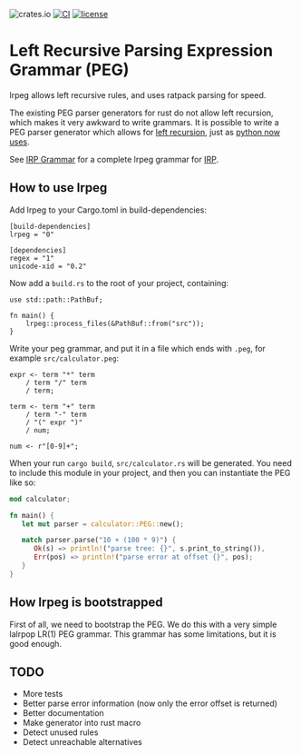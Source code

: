 
![crates.io](https://img.shields.io/crates/v/lrpeg.svg)
[![CI](https://github.com/seanyoung/lrpeg/workflows/test/badge.svg)](https://github.com/seanyoung/lrpeg/actions)
[![license](https://img.shields.io/github/license/seanyoung/lrpeg.svg)](LICENSE)

# Left Recursive Parsing Expression Grammar (PEG)

lrpeg allows left recursive rules, and uses ratpack parsing for speed.

The existing PEG parser generators for rust do not allow left recursion,
which makes it very awkward to write grammars. It is possible to write
a PEG parser generator which allows for
[left recursion](http://www.vpri.org/pdf/tr2007002_packrat.pdf),
just as [python now uses](https://medium.com/@gvanrossum_83706/left-recursive-peg-grammars-65dab3c580e1).

See [IRP Grammar](https://github.com/seanyoung/lrpeg/blob/main/lrpeg-test/src/irp.peg) for a complete lrpeg grammar for
[IRP](http://hifi-remote.com/wiki/index.php?title=IRP_Notation).

## How to use lrpeg

Add lrpeg to your Cargo.toml in build-dependencies:

```
[build-dependencies]
lrpeg = "0"

[dependencies]
regex = "1"
unicode-xid = "0.2"
```

Now add a `build.rs` to the root of your project, containing:

```
use std::path::PathBuf;

fn main() {
    lrpeg::process_files(&PathBuf::from("src"));
}
```
Write your peg grammar, and put it in a file which ends with `.peg`, for example `src/calculator.peg`:

```
expr <- term "*" term
    / term "/" term
    / term;

term <- term "+" term
    / term "-" term
    / "(" expr ")"
    / num;

num <- r"[0-9]+";
```
When your run `cargo build`, `src/calculator.rs` will be generated. You need to include this module in
your project, and then you can instantiate the PEG like so:

``` rust
mod calculator;

fn main() {
   let mut parser = calculator::PEG::new();

   match parser.parse("10 + (100 * 9)") {
      Ok(s) => println!("parse tree: {}", s.print_to_string()),
      Err(pos) => println!("parse error at offset {}", pos);
   }
}
```

## How lrpeg is bootstrapped

First of all, we need to bootstrap the PEG. We do this with a very simple
lalrpop LR(1) PEG grammar. This grammar has some limitations, but it is
good enough.

## TODO

- More tests
- Better parse error information (now only the error offset is returned)
- Better documentation
- Make generator into rust macro
- Detect unused rules
- Detect unreachable alternatives
